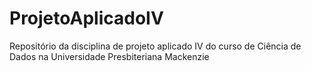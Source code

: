# ProjetoAplicadoIV
Repositório da disciplina de projeto aplicado IV do curso de Ciência de Dados na Universidade Presbiteriana Mackenzie

